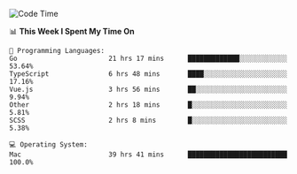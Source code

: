 <!--START_SECTION:waka-->
![Code Time](http://img.shields.io/badge/Code%20Time-174%20hrs%2045%20mins-blue)

📊 **This Week I Spent My Time On** 

```text
💬 Programming Languages: 
Go                       21 hrs 17 mins      █████████████░░░░░░░░░░░░   53.64% 
TypeScript               6 hrs 48 mins       ████░░░░░░░░░░░░░░░░░░░░░   17.16% 
Vue.js                   3 hrs 56 mins       ██░░░░░░░░░░░░░░░░░░░░░░░   9.94% 
Other                    2 hrs 18 mins       █░░░░░░░░░░░░░░░░░░░░░░░░   5.81% 
SCSS                     2 hrs 8 mins        █░░░░░░░░░░░░░░░░░░░░░░░░   5.38%

💻 Operating System: 
Mac                      39 hrs 41 mins      █████████████████████████   100.0%

```


<!--END_SECTION:waka-->
